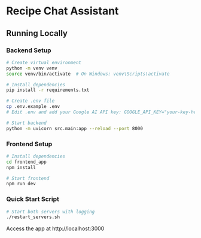 # Recipe Chat Assistant

## Running Locally

### Backend Setup
```bash
# Create virtual environment
python -m venv venv
source venv/bin/activate  # On Windows: venv\Scripts\activate

# Install dependencies
pip install -r requirements.txt

# Create .env file
cp .env.example .env
# Edit .env and add your Google AI API key: GOOGLE_API_KEY="your-key-here"

# Start backend
python -m uvicorn src.main:app --reload --port 8000
```

### Frontend Setup
```bash
# Install dependencies
cd frontend_app
npm install

# Start frontend
npm run dev
```

### Quick Start Script
```bash
# Start both servers with logging
./restart_servers.sh
```

Access the app at http://localhost:3000